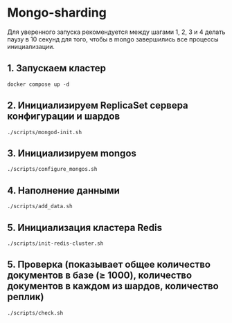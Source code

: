 # Mongo-sharding

Для уверенного запуска рекомендуется между шагами 1, 2, 3 и 4 делать паузу в 10 секунд для того, чтобы в mongo завершились все процессы инициализации.

## 1. Запускаем кластер

```shell
docker compose up -d
```

## 2. Инициализируем ReplicaSet сервера конфигурации и шардов

```shell
./scripts/mongod-init.sh
```

## 3. Инициализируем mongos

```shell
./scripts/configure_mongos.sh
```

## 4. Наполнение данными

```shell
./scripts/add_data.sh
```

## 5. Инициализация кластера Redis

```shell
./scripts/init-redis-cluster.sh
```

## 5. Проверка (показывает общее количество документов в базе (≥ 1000), количество документов в каждом из шардов, количество реплик)

```shell
./scripts/check.sh
```